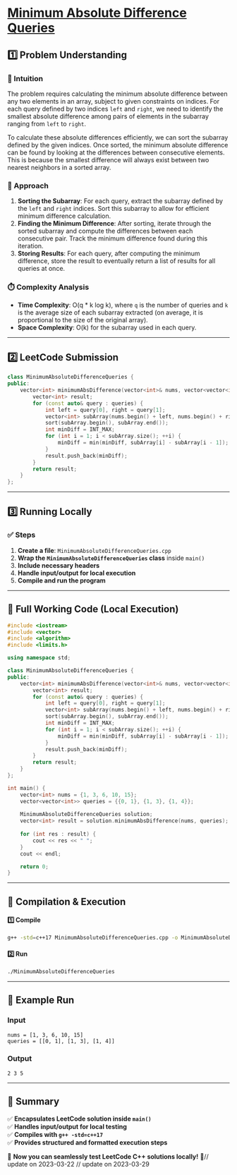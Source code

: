 # **[Minimum Absolute Difference Queries](https://leetcode.com/problems/minimum-absolute-difference-queries/description/)**  

## **1️⃣ Problem Understanding**  
### **📌 Intuition**  
The problem requires calculating the minimum absolute difference between any two elements in an array, subject to given constraints on indices. For each query defined by two indices `left` and `right`, we need to identify the smallest absolute difference among pairs of elements in the subarray ranging from `left` to `right`. 

To calculate these absolute differences efficiently, we can sort the subarray defined by the given indices. Once sorted, the minimum absolute difference can be found by looking at the differences between consecutive elements. This is because the smallest difference will always exist between two nearest neighbors in a sorted array.

### **🚀 Approach**  
1. **Sorting the Subarray**: For each query, extract the subarray defined by the `left` and `right` indices. Sort this subarray to allow for efficient minimum difference calculation.
2. **Finding the Minimum Difference**: After sorting, iterate through the sorted subarray and compute the differences between each consecutive pair. Track the minimum difference found during this iteration.
3. **Storing Results**: For each query, after computing the minimum difference, store the result to eventually return a list of results for all queries at once.

### **⏱️ Complexity Analysis**  
- **Time Complexity**: O(q * k log k), where `q` is the number of queries and `k` is the average size of each subarray extracted (on average, it is proportional to the size of the original array).
- **Space Complexity**: O(k) for the subarray used in each query.

---  

## **2️⃣ LeetCode Submission**  
```cpp
class MinimumAbsoluteDifferenceQueries {
public:
    vector<int> minimumAbsDifference(vector<int>& nums, vector<vector<int>>& queries) {
        vector<int> result;
        for (const auto& query : queries) {
            int left = query[0], right = query[1];
            vector<int> subArray(nums.begin() + left, nums.begin() + right + 1);
            sort(subArray.begin(), subArray.end());
            int minDiff = INT_MAX;
            for (int i = 1; i < subArray.size(); ++i) {
                minDiff = min(minDiff, subArray[i] - subArray[i - 1]);
            }
            result.push_back(minDiff);
        }
        return result;
    }
};
```  

---  

## **3️⃣ Running Locally**  
### **✅ Steps**  
1. **Create a file**: `MinimumAbsoluteDifferenceQueries.cpp`  
2. **Wrap the `MinimumAbsoluteDifferenceQueries` class** inside `main()`  
3. **Include necessary headers**  
4. **Handle input/output for local execution**  
5. **Compile and run the program**  

---  

## **📝 Full Working Code (Local Execution)**  
```cpp
#include <iostream>
#include <vector>
#include <algorithm>
#include <limits.h>

using namespace std;

class MinimumAbsoluteDifferenceQueries {
public:
    vector<int> minimumAbsDifference(vector<int>& nums, vector<vector<int>>& queries) {
        vector<int> result;
        for (const auto& query : queries) {
            int left = query[0], right = query[1];
            vector<int> subArray(nums.begin() + left, nums.begin() + right + 1);
            sort(subArray.begin(), subArray.end());
            int minDiff = INT_MAX;
            for (int i = 1; i < subArray.size(); ++i) {
                minDiff = min(minDiff, subArray[i] - subArray[i - 1]);
            }
            result.push_back(minDiff);
        }
        return result;
    }
};

int main() {
    vector<int> nums = {1, 3, 6, 10, 15};
    vector<vector<int>> queries = {{0, 1}, {1, 3}, {1, 4}};
    
    MinimumAbsoluteDifferenceQueries solution;
    vector<int> result = solution.minimumAbsDifference(nums, queries);
    
    for (int res : result) {
        cout << res << " ";
    }
    cout << endl;

    return 0;
}
```  

---  

## **🔧 Compilation & Execution**  
#### **1️⃣ Compile**  
```bash
g++ -std=c++17 MinimumAbsoluteDifferenceQueries.cpp -o MinimumAbsoluteDifferenceQueries
```  

#### **2️⃣ Run**  
```bash
./MinimumAbsoluteDifferenceQueries
```  

---  

## **🎯 Example Run**  
### **Input**  
```
nums = [1, 3, 6, 10, 15]
queries = [[0, 1], [1, 3], [1, 4]]
```  
### **Output**  
```
2 3 5
```  

---  

## **📌 Summary**  
✅ **Encapsulates LeetCode solution inside `main()`**  
✅ **Handles input/output for local testing**  
✅ **Compiles with `g++ -std=c++17`**  
✅ **Provides structured and formatted execution steps**  

🚀 **Now you can seamlessly test LeetCode C++ solutions locally!** 🚀// update on 2023-03-22
// update on 2023-03-29
